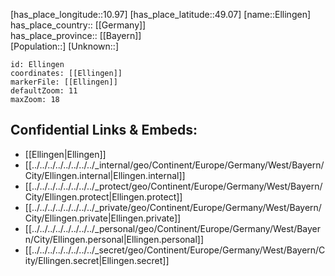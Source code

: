 ﻿---
location: [49.07,10.97] 
mapzoom: [7,12] 
mapmarker: city 
type: City
tags:
- geo/City


SpocWebEntityId: 30029
isDeleted: false
confidential: public

---
[has_place_longitude::10.97] 
[has_place_latitude::49.07] 
[name::Ellingen] 
has_place_country:: [[Germany]]  
has_place_province:: [[Bayern]]  
[Population::] 
[Unknown::] 


```leaflet
id: Ellingen
coordinates: [[Ellingen]] 
markerFile: [[Ellingen]] 
defaultZoom: 11 
maxZoom: 18
```


## Confidential Links & Embeds: 
- [[Ellingen|Ellingen]]  
- [[../../../../../../../../_internal/geo/Continent/Europe/Germany/West/Bayern/City/Ellingen.internal|Ellingen.internal]] 
- [[../../../../../../../../_protect/geo/Continent/Europe/Germany/West/Bayern/City/Ellingen.protect|Ellingen.protect]] 
- [[../../../../../../../../_private/geo/Continent/Europe/Germany/West/Bayern/City/Ellingen.private|Ellingen.private]] 
- [[../../../../../../../../_personal/geo/Continent/Europe/Germany/West/Bayern/City/Ellingen.personal|Ellingen.personal]] 
- [[../../../../../../../../_secret/geo/Continent/Europe/Germany/West/Bayern/City/Ellingen.secret|Ellingen.secret]] 

